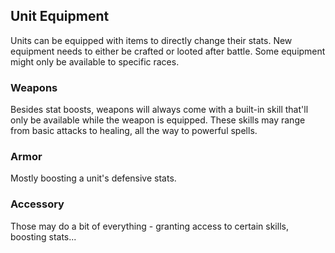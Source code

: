 ## Unit Equipment

Units can be equipped with items to directly change their stats. New equipment needs to either be crafted or looted
after battle. Some equipment might only be available to specific races.

### Weapons

Besides stat boosts, weapons will always come with a built-in skill that'll only be available while the weapon is
equipped. These skills may range from basic attacks to healing, all the way to powerful spells.

### Armor

Mostly boosting a unit's defensive stats.

### Accessory

Those may do a bit of everything - granting access to certain skills, boosting stats...
